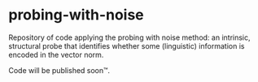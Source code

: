 # probing-with-noise
Repository of code applying the probing with noise method: an intrinsic, structural probe that identifies whether some (linguistic) information is encoded in the vector norm.

Code will be published soon™.
